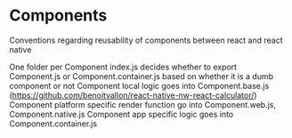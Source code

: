 # Components

Conventions regarding reusability of components between react and react native

One folder per Component
index.js decides whether to export Component.js or Component.container.js based on whether it is a dumb component or not
Component local logic goes into Component.base.js (https://github.com/benoitvallon/react-native-nw-react-calculator/)
Component platform specific render function go into Component.web.js, Component.native.js
Component app specific logic goes into Component.container.js
